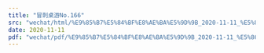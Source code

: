 ```yaml
---
title: "冒刺桌游No.166"
src: "wechat/html/%E9%85%B7%E5%84%BF%E8%AE%BA%E5%9D%9B_2020-11-11_%E5%86%92%E5%88%BA%E6%A1%8C%E6%B8%B8No.166.html"
date: 2020-11-11
pdf: "wechat/pdf/%E9%85%B7%E5%84%BF%E8%AE%BA%E5%9D%9B_2020-11-11_%E5%86%92%E5%88%BA%E6%A1%8C%E6%B8%B8No.166.pdf"
---
```

